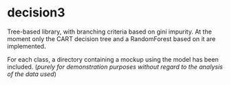 # decision3

Tree-based library, with branching criteria based on gini impurity. At the moment only the CART decision tree and a RandomForest based on it are implemented.

For each class, a directory containing a mockup using the model has been included. (*purely for demonstration purposes without regard to the analysis of the data used*)
